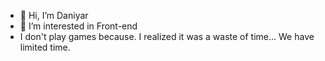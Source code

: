 - 👋 Hi, I’m Daniyar 
- 👀 I’m interested in Front-end 
- I don't play games because. I realized it was a waste of time...
We have limited time.
